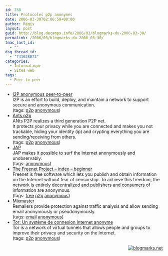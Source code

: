 ```yaml
---
id: 238
title: Protocoles p2p anonymes
date: 2006-03-30T02:06:59+00:00
author: Régis
layout: post
guid: http://blog.decamps.info/2006/03/blogmarks-du-2006-03-30/
permalink: /2006/03/blogmarks-du-2006-03-30/
tmac_last_id:
  - ""
dsq_thread_id:
  - "741628073"
categories:
  - Informatique
  - Sites web
tags:
  - Peer-to-peer
---
```

<ul class="blogmarks">
  <li>
    <a href="http://www.i2p.net/how_intro">I2P anonymous peer-to-peer</a><br />I2P is an effort to build, deploy, and maintain a network to support secure and anonymous communication.<br />(tags: <a rel="tag" href="http://blogmarks.net/tag/p2p">p2p</a> <a rel="tag" href="http://blogmarks.net/tag/anonymous">anonymous</a>)
  </li>
  <li>
    <a href="http://www.myjavaserver.com/~gwren/home.jsp?page=custom&xmlName=ants">Ants p2p</a><br />ANts P2P realizes a third generation P2P net.<br /> It protects your privacy while you are connected and makes you not trackable, hiding your identity (ip) and crypting everything you are sending/receiving from others.<br />(tags: <a rel="tag" href="http://blogmarks.net/tag/p2p">p2p</a> <a rel="tag" href="http://blogmarks.net/tag/anonymous">anonymous</a>)
  </li>
  <li>
    <a href="http://anon.inf.tu-dresden.de/index_en.html">JAP</a><br />JAP makes it possible to surf the internet anonymously and unobservably.<br />(tags: <a rel="tag" href="http://blogmarks.net/tag/anonymous">anonymous</a>)
  </li>
  <li>
    <a href="http://freenetproject.org/">The Freenet Project – index – beginner</a><br />Freenet is free software which lets you publish and obtain information on the Internet without fear of censorship. To achieve this freedom, the network is entirely decentralized and publishers and consumers of information are anonymous.<br />(tags: <a rel="tag" href="http://blogmarks.net/tag/free">free</a> <a rel="tag" href="http://blogmarks.net/tag/p2p">p2p</a> <a rel="tag" href="http://blogmarks.net/tag/anonymous">anonymous</a>)
  </li>
  <li>
    <a href="http://mixmaster.sourceforge.net/">Mixmaster</a><br />Remailers provide protection against traffic analysis and allow sending email anonymously or pseudonymously.<br />(tags: <a rel="tag" href="http://blogmarks.net/tag/email">email</a> <a rel="tag" href="http://blogmarks.net/tag/anonymous">anonymous</a>)
  </li>
  <li>
    <a href="http://tor.freehaven.net/">Tor: Un système de connexion Internet anonyme</a><br />Tor is a network of virtual tunnels that allows people and groups to improve their privacy and security on the Internet.<br />(tags: <a rel="tag" href="http://blogmarks.net/tag/p2p">p2p</a> <a rel="tag" href="http://blogmarks.net/tag/anonymous">anonymous</a>)
  </li>
</ul>

<p style="text-align:right">
  <a href="http://blogmarks.net/user/Regis"><img src="http://blogmarks.net/img/button.png" alt="blogmarks.net" border="0" /></a>
</p>
